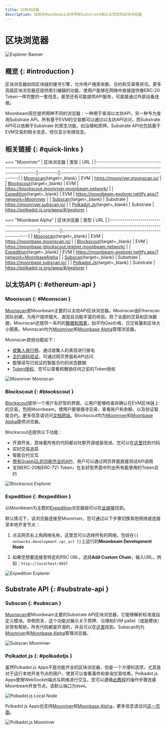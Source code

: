 ```yaml
---
title: 区块浏览器
description: 目前在Moonbeam上支持导航Substrate和以太坊层的区块浏览器
---
```

# 区块浏览器

![Explorer Banner](/images/builders/tools/explorers/explorers-banner.png)

## 概览 {: #introduction }

区块浏览器如同区块链的搜寻引擎，允许用户搜索余额、合约和交易等资讯。更多高级区块浏览器还提供索引编辑的功能，使用户能够在网络中直接提供像ERC-20 Token一样完整的一套信息，甚至还有可能提供API服务，可直接通过外部设备连接。

Moonbeam现在提供两种不同的浏览器：一种用于查询以太坊API，另一种专为查询Substrate API。所有基于EVM的交易都可以通过以太坊API访问，而Substrate API可以依赖于Substrate 的原生功能，如治理和质押。Substrate API也包括基于EVM交易的相关信息，但仅显示有限信息。

## 相关链接 {: #quick-links }

=== "Moonriver"
    |                                                          区块浏览器                                                           |   类型    |                           URL                            |
    |:-----------------------------------------------------------------------------------------------------------------------------:|:---------:|:--------------------------------------------------------:|
    |                                   [Moonscan](https://moonriver.moonscan.io/){target=_blank}                                   |    EVM    |              https://moonriver.moonscan.io/              |
    |                          [Blockscout](https://blockscout.moonriver.moonbeam.network/){target=_blank}                          |    EVM    |      https://blockscout.moonriver.moonbeam.network/      |
    |                     [Expedition](https://moonbeam-explorer.netlify.app/?network=Moonriver){target=_blank}                     |    EVM    | https://moonbeam-explorer.netlify.app/?network=Moonriver |
    |                                    [Subscan](https://moonriver.subscan.io/){target=_blank}                                    | Substrate |              https://moonriver.subscan.io/               |
    | [Polkadot.Js](https://polkadot.js.org/apps/?rpc=wss%3A%2F%2Fmoonriver.api.onfinality.io%2Fpublic-ws#/explorer){target=_blank} | Substrate |         https://polkadot.js.org/apps/#/explorer          |

=== "Moonbase Alpha"
    |                                                       区块浏览器                                                        |   类型    |                             URL                              |
    |:-----------------------------------------------------------------------------------------------------------------------:|:---------:|:------------------------------------------------------------:|
    |                                [Moonscan](https://moonbase.moonscan.io/){target=_blank}                                 |    EVM    |                https://moonbase.moonscan.io/                 |
    |                   [Blockscout](https://moonbase-blockscout.testnet.moonbeam.network/){target=_blank}                    |    EVM    |    https://moonbase-blockscout.testnet.moonbeam.network/     |
    |                [Expedition](https://moonbeam-explorer.netlify.app/?network=MoonbaseAlpha){target=_blank}                |    EVM    | https://moonbeam-explorer.netlify.app/?network=MoonbaseAlpha |
    |                                 [Subscan](https://moonbase.subscan.io/){target=_blank}                                  | Substrate |                 https://moonbase.subscan.io/                 |
    | [Polkadot.Js](https://polkadot.js.org/apps/?rpc=wss%3A%2F%2Fwss.api.moonbase.moonbeam.network#/explorer){target=_blank} | Substrate |           https://polkadot.js.org/apps/#/explorer            |

## 以太坊API {: #ethereum-api }

### Moonscan {: #Moonscan } 

[Moonscan](https://moonscan.io/)是Moonbeam主要的以太坊API区块浏览器。Moonscan由Etherscan团队创建，为用户提供强大、直观且功能丰富的体验。除了全面的交易和区块数据，Moonscan还提供一系列的[数据和图表](https://moonriver.moonscan.io/charts)，如平均Gas价格、日交易量和区块大小图表。Moonscan均为[Moonriver](https://moonriver.moonscan.io/)和[Moonbase Alpha](https://moonbase.moonscan.io/)管理浏览器。

Moonscan其他功能如下：

 - [收集人排行榜](https://moonriver.moonscan.io/collators)，通过收集人的表现进行排名
 - [合约源码验证](https://moonscan.io/verifyContract)，可通过网页界面和API访问
 - 能够读写已验证的智能合约的状态数据
 - [Token授权](https://moonscan.io/tokenapprovalchecker)，您可以查看和撤销任何之前的Token授权

![Moonriver Moonscan](/images/builders/tools/explorers/explorers-1.png)

### Blockscout {: #blockscout } 

[Blockscout](https://blockscout.moonriver.moonbeam.network/)提供一个用户友好型的界面，让用户能够检查并确认在EVM区块链上的交易，包括Moonbeam。使用户能够搜寻交易、查看账户和余额，以及验证智能合约。更多信息请访问[文档网站](https://docs.blockscout.com/)。Blockscout均为[Moonriver](https://blockscout.moonriver.moonbeam.network/)和[Moonbase Alpha](https://moonbase-blockscout.testnet.moonbeam.network/)提供浏览器。

Blockscout还提供以下功能：

 - 开源开发，意味着所有的代码都对社群开源或是改进。您可以在[这里](https://github.com/blockscout/blockscout)找到代码
 - 实时交易追踪
 - 智能合约交互
 - [带有GraphQL的功能齐全的API](https://blockscout.moonriver.moonbeam.network/graphiql)，用户可以通过网页界面直接测试API调用
 - 支持ERC-20和ERC-721 Token，在友好型界面中列出所有能使用的Token合约

![Blockscout Explorer](/images/builders/tools/explorers/explorers-2.png)

### Expedition {: #expedition } 

以Moonbeam为主题的[Expedition](https://github.com/xops/expedition)浏览器版可以在[此链接](https://moonbeam-explorer.netlify.app/)找到。

默认情况下，该浏览器连接至Moonriver。您可通过以下步骤切换其他网络或连接至本地开发节点：

 1. 点击网页右上角网络名称，这里您可以选择所有的网络，包括在`{{ networks.development.rpc_url }}`上运行的**Moonbeam Development Node**

  2. 如果您想要连接至特定的PRC URL，选择**Add Custom Chain**，输入URL。例如：`http://localhost:9937`

![Expedition Explorer](/images/builders/tools/explorers/explorers-3.png)

## Substrate API {: #substrate-api } 

### Subscan {: #subscan } 

[Moonscan](https://moonscan.io/)是Moonbeam主要的Substrate API区块浏览器，它能够解析标准或自定义模块。举例而言，这个功能对展示关于质押、治理和EVM pallet（或是模块）非常有帮助。所有代码都是开源的，并且可以在[这里](https://github.com/itering/subscan-essentials)找到。Subscan均为[Moonriver](https://moonriver.subscan.io/)和[Moonbase Alpha](https://moonbase.subscan.io/)管理浏览器。

![Subscan Moonriver](/images/builders/tools/explorers/explorers-4.png)

### Polkadot.js {: #polkadotjs } 

虽然Polkadot.js Apps不是功能齐全的区块浏览器，但是一个方便的选项，尤其是对于运行本地开发节点的用户，使其可以查看事件和查询交易哈希。Polkadot.js Apps使用WebSocket端点与网络进行交互。您可以遵循[此教程](/builders/get-started/moonbeam-dev/#connecting-polkadot-js-apps-to-a-local-moonbeam-node)的操作步骤连接Moonbeam开发节点。该默认端口为`9944`。

![Polkadot.js Local Node](/images/builders/tools/explorers/explorers-6.png)

Polkadot.js Apps也支持[Moonriver](https://polkadot.js.org/apps/?rpc=wss%3A%2F%2Fmoonriver.api.onfinality.io%2Fpublic-ws#/explorer)和[Moonbase Alpha](https://polkadot.js.org/apps/?rpc=wss%3A%2F%2Fwss.api.moonbase.moonbeam.network#/explorer)，更多信息请访问[这一页面](/tokens/connect/polkadotjs/)。

![Polkadot.js Moonriver](/images/builders/tools/explorers/explorers-5.png)

